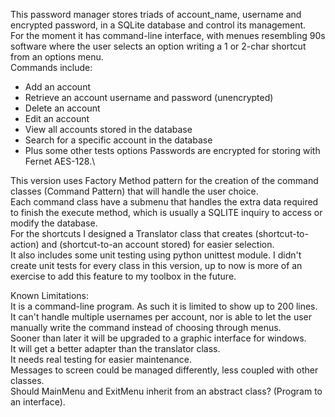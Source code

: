 This password manager stores triads of account_name, username and encrypted password, in a SQLite database and control its management.\
For the moment it has command-line interface, with menues resembling 90s software where the user selects an option writing a 1 or 2-char shortcut from an options menu.\
Commands include:
- Add an account
- Retrieve an account username and password (unencrypted)
- Delete an account
- Edit an account
- View all accounts stored in the database
- Search for a specific account in the database
- Plus some other tests options
Passwords are encrypted for storing with Fernet AES-128.\

This version uses Factory Method pattern for the creation of the command classes (Command Pattern) that will handle the user choice.\
Each command class have a submenu that handles the extra data required to finish the execute method, which is usually a SQLITE inquiry to access or modify the database.\
For the shortcuts I designed a Translator class that creates (shortcut-to-action) and (shortcut-to-an account stored) for easier selection.\
It also includes some unit testing using python unittest module. I didn't create unit tests for every class in this version, up to now is more of an exercise to add this feature to my toolbox in the future.

Known Limitations:\
It is a command-line program. As such it is limited to show up to 200 lines.\
It can't handle multiple usernames per account, nor is able to let the user manually write the command instead of choosing through menus.\
Sooner than later it will be upgraded to a graphic interface for windows.\
It will get a better adapter than the translator class.\
It needs real testing for easier maintenance.\
Messages to screen could be managed differently, less coupled with other classes.\
Should MainMenu and ExitMenu inherit from an abstract class? (Program to an interface).
